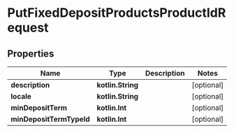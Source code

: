 
# PutFixedDepositProductsProductIdRequest

## Properties
| Name | Type | Description | Notes |
| ------------ | ------------- | ------------- | ------------- |
| **description** | **kotlin.String** |  |  [optional] |
| **locale** | **kotlin.String** |  |  [optional] |
| **minDepositTerm** | **kotlin.Int** |  |  [optional] |
| **minDepositTermTypeId** | **kotlin.Int** |  |  [optional] |



